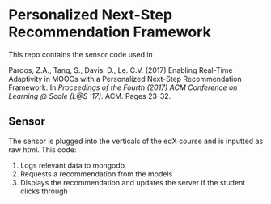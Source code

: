 # Personalized Next-Step Recommendation Framework
This repo contains the sensor code used in

Pardos, Z.A., Tang, S., Davis, D., Le. C.V. (2017) Enabling Real-Time Adaptivity in MOOCs with a Personalized Next-Step Recommendation Framework. In *Proceedings of the Fourth (2017) ACM Conference on Learning @ Scale (L@S '17)*. ACM. Pages 23-32.

## Sensor
The sensor is plugged into the verticals of the edX course and is inputted as raw html. This code:

1. Logs relevant data to mongodb
2. Requests a recommendation from the models
3. Displays the recommendation and updates the server if the student clicks through
